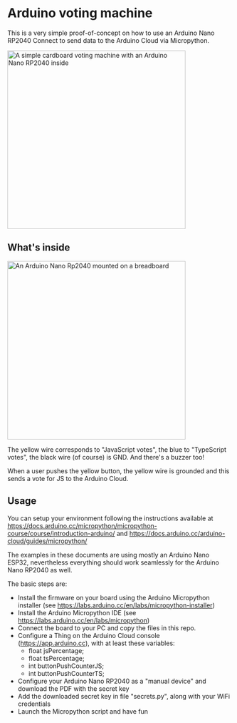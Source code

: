 # Arduino voting machine

This is a very simple proof-of-concept on how to use an Arduino Nano RP2040 Connect to 
send data to the Arduino Cloud via Micropython.

<img src="https://github.com/csarnataro/arduino-voting-machine-mp/assets/11388820/032b526e-b9f1-4f7a-abc1-dfb978e63257" alt="A simple cardboard voting machine with an Arduino Nano RP2040 inside" width="400">

## What's inside

<img src="https://github.com/csarnataro/arduino-voting-machine-mp/assets/11388820/dfc004ca-aa78-4469-865e-a766d36afbe3" alt="An Arduino Nano Rp2040 mounted on a breadboard" width="400">

The yellow wire corresponds to "JavaScript votes", the blue to "TypeScript votes", the black wire (of course) is GND. And there's a buzzer too!

When a user pushes the yellow button, the yellow wire is grounded and this sends a vote for JS to the Arduino Cloud.

## Usage

You can setup your environment following the instructions available 
at https://docs.arduino.cc/micropython/micropython-course/course/introduction-arduino/
and https://docs.arduino.cc/arduino-cloud/guides/micropython/

The examples in these documents are using mostly an Arduino Nano ESP32, 
nevertheless everything should work seamlessly for the Arduino Nano RP2040 as well. 

The basic steps are:
- Install the firmware on your board using the Arduino Micropython installer (see https://labs.arduino.cc/en/labs/micropython-installer)
- Install the Arduino Micropython IDE (see https://labs.arduino.cc/en/labs/micropython) 
- Connect the board to your PC and copy the files in this repo.
- Configure a Thing on the Arduino Cloud console (https://app.arduino.cc), with at least these variables:
  - float jsPercentage;
  - float tsPercentage;
  - int buttonPushCounterJS;
  - int buttonPushCounterTS;
- Configure your Arduino Nano RP2040 as a "manual device" and download the PDF with the secret key
- Add the downloaded secret key in file "secrets.py", along with your WiFi credentials
- Launch the Micropython script and have fun

 
